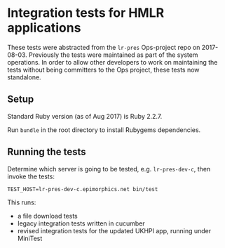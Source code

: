# Integration tests for HMLR applications

These tests were abstracted from the `lr-pres` Ops-project repo on 2017-08-03.
Previously the tests were maintained as part of the system operations. In order
to allow other developers to work on maintaining the tests without being
committers to the Ops project, these tests now standalone.

## Setup

Standard Ruby version (as of Aug 2017) is Ruby 2.2.7.

Run `bundle` in the root directory to install Rubygems dependencies.

## Running the tests

Determine which server is going to be tested, e.g. `lr-pres-dev-c`, then
invoke the tests:

    TEST_HOST=lr-pres-dev-c.epimorphics.net bin/test

This runs:

* a file download tests
* legacy integration tests written in cucumber
* revised integration tests for the updated UKHPI app, running under MiniTest
